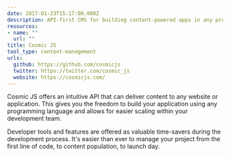 ```yaml
---
date: 2017-01-23T15:17:00.000Z
description: API-first CMS for building content-powered apps in any programming language.
resources:
- name: ""
  url: ""
title: Cosmic JS
tool_type: content-management
urls:
  github: https://github.com/cosmicjs
  twitter: https://twitter.com/cosmic_js
  website: https://cosmicjs.com/
---
```


Cosmic JS offers an intuitive API that can deliver content to any website or application. This gives you the freedom to build your application using any programming language and allows for easier scaling within your development team.

Developer tools and features are offered as valuable time-savers during the development process. It's easier than ever to manage your project from the first line of code, to content population, to launch day.
